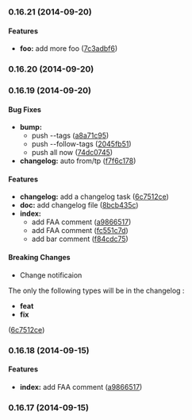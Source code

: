 ### 0.16.21 (2014-09-20)


#### Features

* **foo:** add more foo ([7c3adbf6](https://github.com/douglasduteil/remote-repo-access-trial/commit/7c3adbf6f2ecb699bfd604689cd3d047a925107c))


### 0.16.20 (2014-09-20)


### 0.16.19 (2014-09-20)


#### Bug Fixes

* **bump:**
  * push --tags ([a8a71c95](https://github.com/douglasduteil/remote-repo-access-trial/commit/a8a71c95013cf9b0fe665b5267f51467bc83fdce))
  * push --follow-tags ([2045fb51](https://github.com/douglasduteil/remote-repo-access-trial/commit/2045fb51813ff0f6cbb940d4273af336abdfc712))
  * push all now ([74dc0745](https://github.com/douglasduteil/remote-repo-access-trial/commit/74dc0745b3300f659847f4726934447fd6364841))
* **changelog:** auto from/tp ([f7f6c178](https://github.com/douglasduteil/remote-repo-access-trial/commit/f7f6c17870617d846fc46bf05f9612026c28c737))


#### Features

* **changelog:** add a changelog task ([6c7512ce](https://github.com/douglasduteil/remote-repo-access-trial/commit/6c7512cea0d515ee221101c57dd0c53bb3558376))
* **doc:** add changelog file ([8bcb435c](https://github.com/douglasduteil/remote-repo-access-trial/commit/8bcb435caece272f3193603a29247bb82d0f08b8))
* **index:**
  * add FAA comment ([a9866517](https://github.com/douglasduteil/remote-repo-access-trial/commit/a98665178c810c12fd981e9a4dc0b7fdf3712990))
  * add FAA comment ([fc551c7d](https://github.com/douglasduteil/remote-repo-access-trial/commit/fc551c7de0fb2c22cfbc5b0e0356f35118c93e11))
  * add bar comment ([f84cdc75](https://github.com/douglasduteil/remote-repo-access-trial/commit/f84cdc75a216ec5dc5fd920abb9225c37a9a7cdd))


#### Breaking Changes

* Change notificaion

The only the following types will be in the changelog :
 - **feat**
 - **fix**

 ([6c7512ce](https://github.com/douglasduteil/remote-repo-access-trial/commit/6c7512cea0d515ee221101c57dd0c53bb3558376))


### 0.16.18 (2014-09-15)


#### Features

* **index:** add FAA comment ([a9866517](https://github.com/douglasduteil/remote-repo-access-trial/commit/a98665178c810c12fd981e9a4dc0b7fdf3712990))


### 0.16.17 (2014-09-15)

